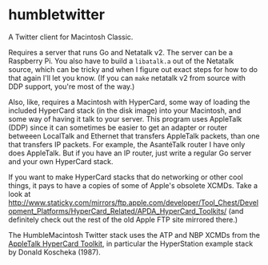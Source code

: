 # humbletwitter
A Twitter client for Macintosh Classic.

Requires a server that runs Go and Netatalk v2. The server can be a Raspberry Pi.
You also have to build a `libatalk.a` out of the Netatalk source, which can be tricky and when I figure out exact steps for how to do that again I'll let you know. (If you can `make` netatalk v2 from source with DDP support, you're most of the way.)

Also, like, requires a Macintosh with HyperCard, some way of loading the included HyperCard stack (in the disk image) into your Macintosh, and some way of having it talk to your server. 
This program uses AppleTalk (DDP) since it can sometimes be easier to get an adapter or router betweeen LocalTalk and Ethernet that transfers AppleTalk packets, than one that transfers IP packets. For example, the AsantéTalk router I have only does AppleTalk. But if you have an IP router, just write a regular Go server and your own HyperCard stack.

If you want to make HyperCard stacks that do networking or other cool things, it pays to have a copies of some of Apple's obsolete XCMDs. Take a look at http://www.staticky.com/mirrors/ftp.apple.com/developer/Tool_Chest/Development_Platforms/HyperCard_Related/APDA_HyperCard_Toolkits/ (and definitely check out the rest of the old Apple FTP site mirrored there.)

The HumbleMacintosh Twitter stack uses the ATP and NBP XCMDs from the [AppleTalk HyperCard Toolkit](http://www.staticky.com/mirrors/ftp.apple.com/developer/Tool_Chest/Development_Platforms/HyperCard_Related/APDA_HyperCard_Toolkits/AppleTalk_ToolKit.sit.hqx), in particular the HyperStation example stack by Donald Koscheka (1987). 
